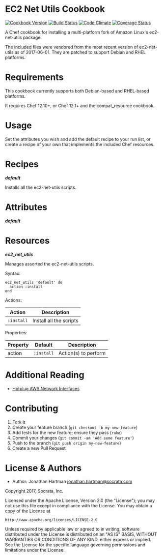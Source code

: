 EC2 Net Utils Cookbook
======================
[![Cookbook Version](https://img.shields.io/cookbook/v/ec2-net-utils.svg)][cookbook]
[![Build Status](https://img.shields.io/travis/socrata-cookbooks/ec2-net-utils.svg)][travis]
[![Code Climate](https://img.shields.io/codeclimate/github/socrata-cookbooks/ec2-net-utils.svg)][codeclimate]
[![Coverage Status](https://img.shields.io/coveralls/socrata-cookbooks/ec2-net-utils.svg)][coveralls]

[cookbook]: https://supermarket.chef.io/cookbooks/ec2-net-utils
[travis]: https://travis-ci.org/socrata-cookbooks/ec2-net-utils
[codeclimate]: https://codeclimate.com/github/socrata-cookbooks/ec2-net-utils
[coveralls]: https://coveralls.io/r/socrata-cookbooks/ec2-net-utils

A Chef cookbook for installing a multi-platform fork of Amazon Linux's
ec2-net-utils package.

The included files were vendored from the most recent version of ec2-net-utils
as of 2017-06-01. They are patched to support Debian and RHEL platforms.

Requirements
============

This cookbook currently supports both Debian-based and RHEL-based platforms.

It requires Chef 12.10+, or Chef 12.1+ and the compat_resource cookbook.

Usage
=====

Set the attributes you wish and add the default recipe to your run list, or
create a recipe of your own that implements the included Chef resources.

Recipes
=======

***default***

Installs all the ec2-net-utils scripts.

Attributes
==========

***default***

Resources
=========

***ec2_net_utils***

Manages assorted the ec2-net-utils scripts.

Syntax:

    ec2_net_utils 'default' do
      action :install
    end

Actions:

| Action     | Description             |
|------------|-------------------------|
| `:install` | Install all the scripts |

Properties:

| Property    | Default    | Description                           |
|-------------|------------|---------------------------------------|
| action      | `:install` | Action(s) to perform                  |

Additional Reading
==================
- [Hotplug AWS Network Interfaces](https://williamsbdev.com/posts/hotplug-aws-network-interfaces)

Contributing
============

1. Fork it
2. Create your feature branch (`git checkout -b my-new-feature`)
3. Add tests for the new feature; ensure they pass (`rake`)
4. Commit your changes (`git commit -am 'Add some feature'`)
5. Push to the branch (`git push origin my-new-feature`)
6. Create a new Pull Request

License & Authors
=================
- Author: Jonathan Hartman <jonathan.hartman@socrata.com>

Copyright 2017, Socrata, Inc.

Licensed under the Apache License, Version 2.0 (the "License");
you may not use this file except in compliance with the License.
You may obtain a copy of the License at

    http://www.apache.org/licenses/LICENSE-2.0

Unless required by applicable law or agreed to in writing, software
distributed under the License is distributed on an "AS IS" BASIS,
WITHOUT WARRANTIES OR CONDITIONS OF ANY KIND, either express or implied.
See the License for the specific language governing permissions and
limitations under the License.
